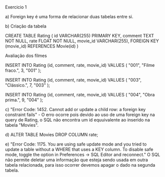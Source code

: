 Exercicio 1

a) Foreign key é uma forma de relacionar duas tabelas entre si.

b) Criação da tabela 

CREATE TABLE Rating (
id VARCHAR(255) PRIMARY KEY,
comment TEXT NOT NULL,
rate FLOAT NOT NULL,
movie_id VARCHAR(255),
FOREIGN KEY (movie_id) REFERENCES Movie(id)
)

Avaliação dos filmes

INSERT INTO Rating (id, comment, rate, movie_id)
VALUES (
"001",
"Filme fraco.",
3,
"001"
);

INSERT INTO Rating (id, comment, rate, movie_id)
VALUES (
"003",
"Clássico.",
7,
"003"
);

INSERT INTO Rating (id, comment, rate, movie_id)
VALUES (
"004",
"Obra prima.",
9,
"004"
);

c) "Error Code: 1452. Cannot add or update a child row: a foreign key constraint fails" - O erro ocorre pois devido ao uso de uma foreign key na query de Rating, o SQL não encontra um id equuivalente ao inserido na tabela "Movies".

d) ALTER TABLE Movies DROP COLUMN rate;

e) "Error Code: 1175. You are using safe update mode and you tried to update a table without a WHERE that uses a KEY column.  To disable safe mode, toggle the option in Preferences -> SQL Editor and reconnect." O SQL não permite deletar uma informação que esteja sendo usada em outra tabela relacionada, para isso ocorrer devemos apagar o dado na segunda tabela.
